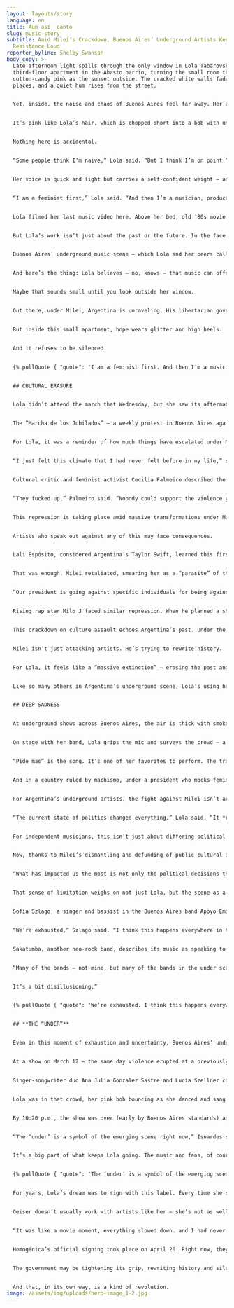 ```yaml
---
layout: layouts/story
language: en
title: Aun así, canto
slug: music-story
subtitle: Amid Milei’s Crackdown, Buenos Aires’ Underground Artists Keep the
  Resistance Loud
reporter_byline: Shelby Swanson
body_copy: >-
  Late afternoon light spills through the only window in Lola Tabarovsky’s
  third-floor apartment in the Abasto barrio, turning the small room the same
  cotton-candy pink as the sunset outside. The cracked white walls fade in
  places, and a quiet hum rises from the street. 


  Yet, inside, the noise and chaos of Buenos Aires feel far away. Her apartment is a world in itself. And it’s pink.


  It’s pink like Lola’s hair, which is chopped short into a bob with uneven bangs. Her pink Converse shoes sit on a nearby bookshelf. Her guitar — which she plays as the lead singer in her pop band [Homogénica](https://www.instagram.com/homogenica/) — is pink, too, and plastered with butterfly stickers.


  Nothing here is accidental.


  “Some people think I’m naive,” Lola said. “But I think I’m on point.” 


  Her voice is quick and light but carries a self-confident weight — as if she’s caught somewhere between telling you a secret and starting a revolution. She glances at Celeste Nanfaro, her creative director and best friend, who nods along as Lola rifles through a crowded clothing rack. There’s a red sequined dress that glitters like a disco ball, an ’80s leather jacket cracked with age and passed down from her grandfather. And a pink tulle shirt, delicate but defiantly unapologetic.


  “I am a feminist first,” Lola said. “And then I’m a musician, producer, student, woman — any of those things. I believe I put a feminist stamp on everything I do.”


  Lola filmed her last music video here. Above her bed, old ’80s movie posters *—* “Footloose,” and “The Breakfast Club” *—* have been Photoshopped to include the names of songs her band hasn’t released yet. Little Easter eggs for the fans. The apartment is a collage of borrowed pasts and imagined futures, carefully arranged like an artist’s canvas. 


  But Lola’s work isn’t just about the past or the future. In the face of Argentina’s growing authoritarianism under President Javier Milei, Lola and other artists are channeling their frustrations into their music. 


  Buenos Aires’ underground music scene — which Lola and her peers call “el under” — isn’t a massive, commercial movement. It’s rebellious, anti-establishment and local. These aren’t arena-filling bands, but rather groups of young adults that thrive in intimate venues, small clubs and dive bars where they can build a grassroots “boca a boca” following. Their reach may not be massive, but their influence on local culture — providing authentic, unfiltered music that speaks directly to modern day struggles and frustrations — is undeniable.


  And here’s the thing: Lola believes — no, knows — that music can offer an escape. That a pink guitar, a tulle shirt, a pop chorus you can scream along to can be equally reaffirming and cathartic. 


  Maybe that sounds small until you look outside her window. 


  Out there, under Milei, Argentina is unraveling. His libertarian government has gutted social programs. He’s slashed subsidies for housing, education and transportation. He’s cracking down on artists’ rights. On the streets of Buenos Aires, protests are now met with violent crackdowns.


  But inside this small apartment, hope wears glitter and high heels. 


  And it refuses to be silenced.


  {% pullQuote { "quote": 'I am a feminist first. And then I’m a musician, producer, student, woman — any of those things.'", "attribution": "Lola Tabarovsky", "role": "Musician" } %}


  ## CULTURAL ERASURE


  Lola didn’t attend the march that Wednesday, but she saw its aftermath. She lives just a block from Congress, and on her walk home, she witnessed it all — dumpsters on fire, people running, panic in the air.


  The “Marcha de los Jubilados” — a weekly protest in Buenos Aires against Milei-backed austerity measures — [turned violent on March 12](https://cnnespanol.cnn.com/2025/03/13/argentina/protesta-jubilados-violencia-fotografo-herido-orix). Argentine police responded with tear gas, rubber bullets and water cannons. The crackdown, condemned by the Inter-American Commission on Human Rights, left 20 injured. An 87-year-old woman sustained head trauma. Photojournalist Pablo Grillo was seriously wounded and hospitalized after being struck by a tear gas canister.


  For Lola, it was a reminder of how much things have escalated under Milei.


  “I just felt this climate that I had never felt before in my life,” she said. “Keep in mind, I’m a person that has gone to marches since I was 12. This is the first time I felt truly bad and scared.”  


  Cultural critic and feminist activist Cecilia Palmeiro described the violence as a potential breaking point.


  “They fucked up,” Palmeiro said. “Nobody could support the violence yesterday. You have to be a real coward to attack people that can barely walk.”


  This repression is taking place amid massive transformations under Milei. His austerity measures have stabilized inflation but plunged millions into unemployment and poverty. His government has attacked social movements, dismissed LGBTQ+ rights and dismantled protections against gender-based violence. 


  Artists who speak out against any of this may face consequences. 


  Lali Espósito, considered Argentina’s Taylor Swift, learned this firsthand. A feminist and LGBTQ+ ally, Espósito has never been Milei’s loudest critic. After his August 2023 primary victory, she tweeted, “How dangerous, how sad.” 


  That was enough. Milei retaliated, smearing her as a “parasite” of the state. 


  “Our president is going against specific individuals for being against the government,” Lola said, “and the thing is these people are not even that against the government. It's not like Lali is the biggest queer feminist… she's literally just a girl.”


  Rising rap star Milo J faced similar repression. When he planned a show at the [ex-ESMA memorial site](https://whc.unesco.org/en/list/1681/) — once a torture center under Argentina’s 1980s military junta dictatorship — Milei’s government blocked it, sparking outrage and accusations of censorship.


  This crackdown on culture assault echoes Argentina’s past. Under the military junta (1976-1983), artists were censored, exiled or disappeared. Today, Milei’s administration engages in a similar form of erasure — downplaying human rights violations of that era. Milei has slashed funding for the National Genetic Database, which identifies the remains of the military dictatorship’s victims, and closed the National Identity Commission’s [investigation unit](https://buenosairesherald.com/human-rights/milei-dissolves-investigation-unit-that-helped-find-dictatorship-era-appropiated-children) for forced disappearances. 


  Milei isn’t just attacking artists. He’s trying to rewrite history. 


  For Lola, it feels like a “massive extinction” — erasing the past and, at the same time, the power of artists to document the present. 


  Like so many others in Argentina’s underground scene, Lola’s using her music to preserve what the government is trying to erase.


  ## DEEP SADNESS


  At underground shows across Buenos Aires, the air is thick with smoke, sweat and something harder to define — something electric. The government may be cracking down on public dissent, but in these cramped “DIY” venues, the resistance is louder than ever. 


  On stage with her band, Lola grips the mic and surveys the crowd — a sea of young faces cheering, reaching their arms out. 


  “Pide mas” is the song. It’s one of her favorites to perform. The track is about dating men in the music scene. But really, it’s about male arrogance — the kind that bleeds into nearly everything, from a house party to the halls of power. By the end of the song, Lola throws herself to the floor. She screams. The crowd yells, too. Lola can’t even hear herself over it. 


  And in a country ruled by machismo, under a president who mocks feminism, that kind of release feels radical.


  For Argentina’s underground artists, the fight against Milei isn’t abstract — although their art may be. His policies have directly impacted the arts. In March, his administration deregulated royalty collection through collective management societies that support artists with pensions, financial aid and legal services. In August, he removed copyright fees for music in private spaces like hotels and parties, a move critics say cuts a vital income source for artists.


  “The current state of politics changed everything,” Lola said. “It *really* changed everything.”


  For independent musicians, this isn’t just about differing political ideology — it’s a matter of survival. Before, struggling artists could apply for subsidies from the National Fund of the Arts or the Ministry of Culture, Lola said. 


  Now, thanks to Milei’s dismantling and defunding of public cultural institutions, those lifelines don’t exist.


  “What has impacted us the most is not only the political decisions that Milei has made, but also that we are affected by the \[economic] crisis just like everyone else — like a teacher, like everyone — and we have no money,” Lola said. “And the bands can't do anything. The bands can't plan to create an album, put on a big show, or do anything because they literally can't afford it.”


  That sense of limitation weighs on not just Lola, but the scene as a whole, with many underground musicians channeling their frustration into their lyrics. 


  Sofía Szlago, a singer and bassist in the Buenos Aires band Apoyo Emocional, said politics are affecting young people in Argentina “so much, even emotionally.”


  “We’re exhausted,” Szlago said. “I think this happens everywhere in the world, but in Argentina, I think it’s the first time we’re experiencing it with such deep sadness.”


  Sakatumba, another neo-rock band, describes its music as speaking to the typical 23-year-old Argentine — broke and burdened with worries about the future. Buenos Vampiros, from Mar del Plata and set to debut this year in Europe, explore the tension between light and darkness in both their sound and themes. Their song "Desmotivada" captures the feelings of young people who are "desmotivada, triste y aburrida" — unmotivated, sad and bored. Post-punk band Mujer Cebra tackles many of these same themes in their lyrics, Lola said. 


  “Many of the bands — not mine, but many of the bands in the under scene — are quite pessimistic,” Lola said. “Their lyrics tend to reflect that…. I think the worst and most brutal aspect of Milei’s government regarding music isn’t censorship of Lali. It’s how they’ve left us so poor and struggling that we can’t even make music. 


  It’s a bit disillusioning.”


  {% pullQuote { "quote": 'We’re exhausted. I think this happens everywhere in the world, but in Argentina, I think it’s the first time we’re experiencing it with such deep sadness.'", "attribution": "Sofía Szlago" "role": "Musician" } %}


  ## **THE “UNDER”**


  Even in this moment of exhaustion and uncertainty, Buenos Aires’ underground scene refuses to fade.


  At a show on March 12 — the same day violence erupted at a previously peaceful protest — Strummer Bar pulsed with movement. Beyond the sticker-adorned metal doors in an otherwise unassuming alley, voices raised in a collective, defiant chorus. Kill Flora took the stage, their music weaving between soft, lilting melodies and a raw, abrasive energy.


  Singer-songwriter duo Ana Julia Gonzalez Sastre and Lucía Szellner conceived the band as a form of catharsis. Some of their songs are melancholic and dreamlike, underscored by a sense of disillusionment. Others are deliberately absurd, wielding female sexuality like a blunt instrument meant to both provoke and amuse. Their song “Pussy Pancake” — the alliterative phrase repeated no fewer than 20 times in under three minutes — is an anthem of sexual liberation. On that evening at Strummer Bar, it sent young men and women alike into a frenzy of moshing, headbanging and laughing.


  Lola was in that crowd, her pink bob bouncing as she danced and sang along. She wasn’t on stage that evening, but she didn’t have to be. The music — the movement — is bigger than any one person.


  By 10:20 p.m., the show was over (early by Buenos Aires standards) and the fans spilled out into the humid night, trading cigarettes and plotting their next move. 17-year-old Santino Isnardes and his friends, who had just dominated the mosh pit, spoke about the impact of artists and spaces like this.


  “The ‘under’ is a symbol of the emerging scene right now,” Isnardes said. “The main idea is to say what’s happening. To say what you want to say, what you need to say. I think the underground is really important right now… it’s the voice of a lot of young people.”


  It’s a big part of what keeps Lola going. The music and fans, of course, but also her recent signing with the label Geiser. 


  {% pullQuote { "quote": 'The ‘under’ is a symbol of the emerging scene right now. The main idea is to say what’s happening. To say what you want to say, what you need to say. I think the underground is really important right now… it’s the voice of a lot of young people.' "attribution": "Santino Isnardes" "role": "Music fan" } %}


  For years, Lola’s dream was to sign with this label. Every time she saw a shooting star or blew out birthday candles, she’d wish for this. 


  Geiser doesn’t usually work with artists like her — she’s not as well-connected and doesn’t fit their typical sound — but Lola’s networking paid off. It all came together during a big show in February, where the Geiser team was in attendance. 


  “It was like a movie moment, everything slowed down… and I had never felt so present,” she said of that performance. “Everything was where it needed to be.”


  Homogénica’s official signing took place on April 20. Right now, they’re collaborating with Geiser on their next album.


  The government may be tightening its grip, rewriting history and silencing dissent. But in the underground clubs, in the pink-washed walls of Lola’s third-floor apartment and in a chorus of voices screaming lyrics into the void, something else is taking shape — a record of the present and a blueprint for the future.


  And that, in its own way, is a kind of revolution.
image: /assets/img/uploads/hero-image_1-2.jpg
---
```


